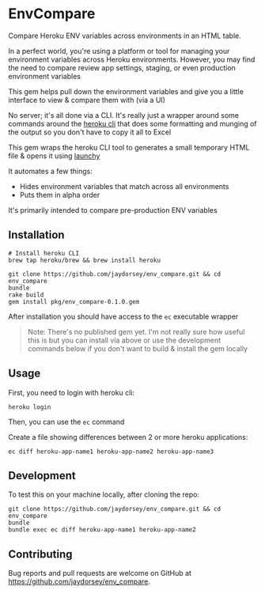 # EnvCompare

Compare Heroku ENV variables across environments in an HTML
table.

In a perfect world, you're using a platform or tool for managing your
environment variables across Heroku environments. However, you may
find the need to compare review app settings, staging, or even
production environment variables

This gem helps pull down the environment variables and give you
a little interface to view & compare them with (via a UI)

No server; it's all done via a CLI. It's really just a wrapper around
some commands around the [heroku cli](https://devcenter.heroku.com/articles/heroku-cli) that does some formatting and
munging of the output so you don't have to copy it all to Excel

This gem wraps the heroku CLI tool to generates a small temporary
HTML file & opens it using [launchy](https://github.com/copiousfreetime/launchy)

It automates a few things:
- Hides environment variables that match across all environments
- Puts them in alpha order

It's primarily intended to compare pre-production ENV variables

## Installation

    # Install heroku CLI
    brew tap heroku/brew && brew install heroku

    git clone https://github.com/jaydorsey/env_compare.git && cd env_compare
    bundle
    rake build
    gem install pkg/env_compare-0.1.0.gem

After installation you should have access to the `ec` executable wrapper

> Note: There's no published gem yet. I'm not really sure how useful this is
> but you can install via above or use the development commands below if you
> don't want to build & install the gem locally

## Usage

First, you need to login with heroku cli:

    heroku login

Then, you can use the `ec` command

Create a file showing differences between 2 or more heroku applications:

    ec diff heroku-app-name1 heroku-app-name2 heroku-app-name3

## Development

To test this on your machine locally, after cloning the repo:

    git clone https://github.com/jaydorsey/env_compare.git && cd env_compare
    bundle
    bundle exec ec diff heroku-app-name1 heroku-app-name2

## Contributing

Bug reports and pull requests are welcome on GitHub at https://github.com/jaydorsey/env_compare.
